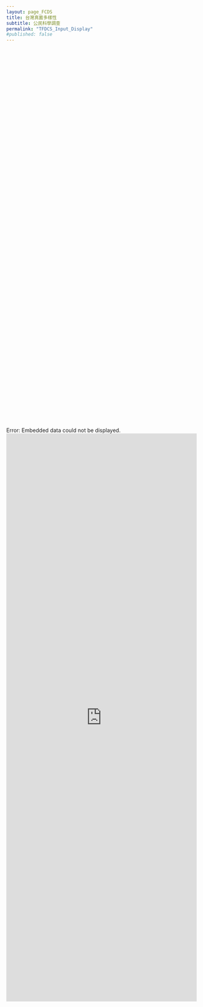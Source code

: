 ```yaml
---
layout: page_FCDS
title: 台灣真菌多樣性
subtitle: 公民科學調查
permalink: "TFDCS_Input_Display"
#published: false
---
```

<object data="https://script.google.com/macros/s/AKfycbyLqQC2WZ-8JznOIwLSx-3Q9iq9By1LTKWsiLISNmRLbsGqrj-e2N7ORDWchFeGELJA/exec" width="100%" height="1000">
    <embed src="https://script.google.com/macros/s/AKfycbyLqQC2WZ-8JznOIwLSx-3Q9iq9By1LTKWsiLISNmRLbsGqrj-e2N7ORDWchFeGELJA/exec" width="100%" height="1000"> </embed>
    Error: Embedded data could not be displayed.
</object>
<iframe referrerpolicy="no-referrer-when-downgrade" height="1500" width="100%" style="border:none;" src="https://view-awesome-table.com/-MdWhajOYO_CZJt9pSTZ/view"></iframe>
